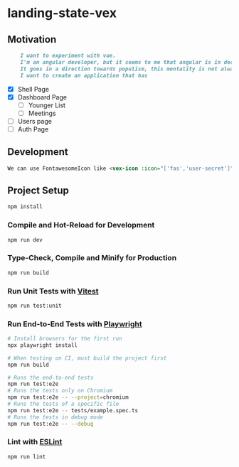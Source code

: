 # landing-state-vex



## Motivation

```markdown
    I want to experiment with vue.
    I'm an angular developer, but it seems to me that angular is in decline.
    It goes in a direction towards populism, this mentality is not always good for it.
    I want to create an application that has
```

- [x] Shell Page
- [x] Dashboard Page
  - [ ] Younger List
  - [ ] Meetings
- [ ] Users page
- [ ] Auth Page

## Development

```html
We can use FontawesomeIcon like <vex-icon :icon="['fas','user-secret']" />
```

## Project Setup

```sh
npm install
```

### Compile and Hot-Reload for Development

```sh
npm run dev
```

### Type-Check, Compile and Minify for Production

```sh
npm run build
```

### Run Unit Tests with [Vitest](https://vitest.dev/)

```sh
npm run test:unit
```

### Run End-to-End Tests with [Playwright](https://playwright.dev)

```sh
# Install browsers for the first run
npx playwright install

# When testing on CI, must build the project first
npm run build

# Runs the end-to-end tests
npm run test:e2e
# Runs the tests only on Chromium
npm run test:e2e -- --project=chromium
# Runs the tests of a specific file
npm run test:e2e -- tests/example.spec.ts
# Runs the tests in debug mode
npm run test:e2e -- --debug
```

### Lint with [ESLint](https://eslint.org/)

```sh
npm run lint
```
